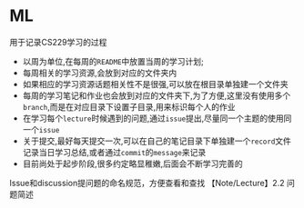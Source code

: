 # ML
用于记录CS229学习的过程

-   以周为单位,在每周的`README`中放置当周的学习计划;
-   每周相关的学习资源,会放到对应的文件夹内
-   如果相应的学习资源话题相关性不是很强,可以放在根目录单独建一个文件夹
-   每周的学习笔记和作业也会放到对应的文件夹下,为了方便,这里没有使用多个`branch`,而是在对应目录下设置子目录,用来标识每个人的作业
-   在学习每个`lecture`时候遇到的问题,通过`issue`提出,尽量同一个主题的使用同一个`issue`
-   关于提交,最好每天提交一次,可以在自己的笔记目录下单独建一个`record`文件记录当日学习总结,或者通过`commit`的`message`来记录
-   目前尚处于起步阶段,很多约定略显稚嫩,后面会不断学习完善的

Issue和discussion提问题的命名规范，方便查看和查找
【Note/Lecture】2.2 问题简述
